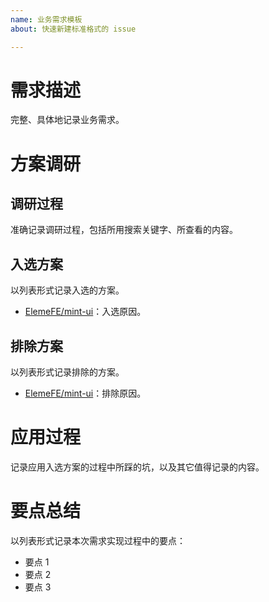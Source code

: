 ```yaml
---
name: 业务需求模板
about: 快速新建标准格式的 issue

---
```


# 需求描述

完整、具体地记录业务需求。

# 方案调研

## 调研过程

准确记录调研过程，包括所用搜索关键字、所查看的内容。

## 入选方案

以列表形式记录入选的方案。

- [ElemeFE/mint-ui](https://github.com/ElemeFE/mint-ui)：入选原因。

## 排除方案

以列表形式记录排除的方案。

- [ElemeFE/mint-ui](https://github.com/ElemeFE/mint-ui)：排除原因。

# 应用过程

记录应用入选方案的过程中所踩的坑，以及其它值得记录的内容。

# 要点总结

以列表形式记录本次需求实现过程中的要点：

- 要点 1
- 要点 2
- 要点 3
